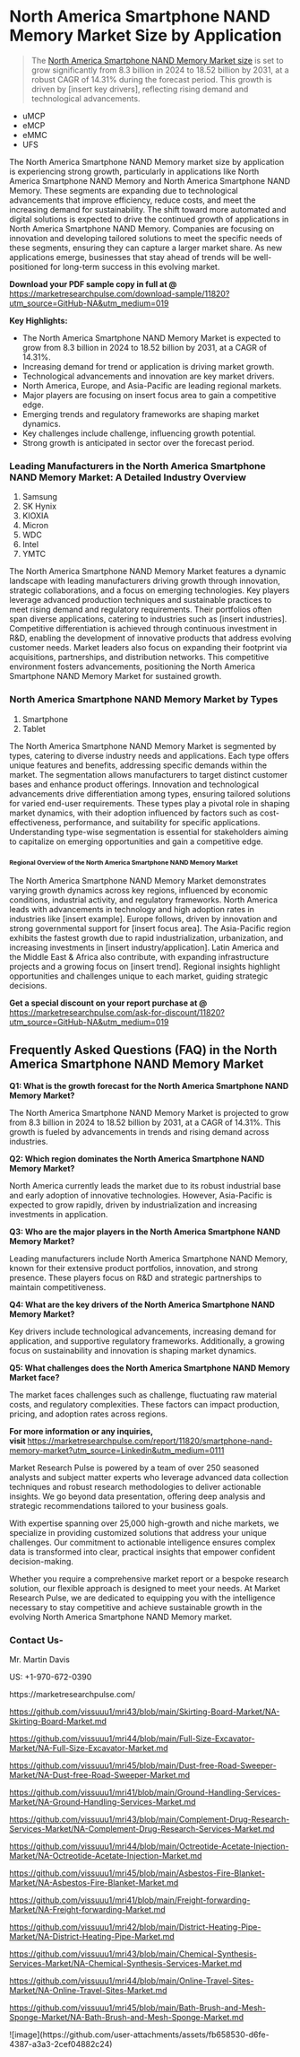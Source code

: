 <h1>North America Smartphone NAND Memory Market&nbsp;Size by Application</h1><blockquote><p>The <a href="https://marketresearchpulse.com/download-sample/11820?utm_source=GitHub-NA&amp;utm_medium=019">North America Smartphone NAND Memory Market size</a> is set to grow significantly from 8.3 billion in 2024 to 18.52 billion by 2031, at a robust CAGR of 14.31% during the forecast period. This growth is driven by [insert key drivers], reflecting rising demand and technological advancements.</p></blockquote><ul><li>uMCP<li> eMCP<li> eMMC<li> UFS</li></ul><p>The North America Smartphone NAND Memory market size by application is experiencing strong growth, particularly in applications like North America Smartphone NAND Memory and North America Smartphone NAND Memory. These segments are expanding due to technological advancements that improve efficiency, reduce costs, and meet the increasing demand for sustainability. The shift toward more automated and digital solutions is expected to drive the continued growth of applications in North America Smartphone NAND Memory. Companies are focusing on innovation and developing tailored solutions to meet the specific needs of these segments, ensuring they can capture a larger market share. As new applications emerge, businesses that stay ahead of trends will be well-positioned for long-term success in this evolving market.</p><p><strong>Download your PDF sample copy in full at @ </strong><a href="https://marketresearchpulse.com/download-sample/11820?utm_source=GitHub-NA&amp;utm_medium=019">https://marketresearchpulse.com/download-sample/11820?utm_source=GitHub-NA&amp;utm_medium=019</a></p><p><strong>Key Highlights: </strong></p><ul><li>The North America Smartphone NAND Memory Market is expected to grow from 8.3 billion in 2024 to 18.52 billion by 2031, at a CAGR of 14.31%.</li><li>Increasing demand for trend or application is driving market growth.</li><li>Technological advancements and innovation are key market drivers.</li><li>North America, Europe, and Asia-Pacific are leading regional markets.</li><li>Major players are focusing on insert focus area to gain a competitive edge.</li><li>Emerging trends and regulatory frameworks are shaping market dynamics.</li><li>Key challenges include challenge, influencing growth potential.</li><li>Strong growth is anticipated in sector over the forecast period.</li></ul><h3>Leading Manufacturers in the North America Smartphone NAND Memory Market: A Detailed Industry Overview</h3><ol><li>Samsung</li><li>SK Hynix</li><li>KIOXIA</li><li>Micron</li><li>WDC</li><li>Intel</li><li>YMTC</li></ol><div class="flex max-w-full flex-col flex-grow"><div class="min-h-8 text-message flex w-full flex-col items-end gap-2 whitespace-normal break-words [.text-message+&amp;]:mt-5" dir="auto" data-message-author-role="assistant" data-message-id="fd8432e4-4910-450d-b182-61b7bfb0a01f" data-message-model-slug="gpt-4o"><div class="flex w-full flex-col gap-1 empty:hidden first:pt-[3px]"><div class="markdown prose w-full break-words dark:prose-invert light"><p>The North America Smartphone NAND Memory Market features a dynamic landscape with leading manufacturers driving growth through innovation, strategic collaborations, and a focus on emerging technologies. Key players leverage advanced production techniques and sustainable practices to meet rising demand and regulatory requirements. Their portfolios often span diverse applications, catering to industries such as [insert industries]. Competitive differentiation is achieved through continuous investment in R&amp;D, enabling the development of innovative products that address evolving customer needs. Market leaders also focus on expanding their footprint via acquisitions, partnerships, and distribution networks. This competitive environment fosters advancements, positioning the North America Smartphone NAND Memory Market for sustained growth.</p></div></div></div></div><h3>North America Smartphone NAND Memory Market by Types</h3><ol><li>Smartphone<li> Tablet</li></ol><div class="flex max-w-full flex-col flex-grow"><div class="min-h-8 text-message flex w-full flex-col items-end gap-2 whitespace-normal break-words [.text-message+&amp;]:mt-5" dir="auto" data-message-author-role="assistant" data-message-id="084470be-0bb7-4664-bddf-5156b4f41249" data-message-model-slug="gpt-4o-mini"><div class="flex w-full flex-col gap-1 empty:hidden first:pt-[3px]"><div class="markdown prose w-full break-words dark:prose-invert light"><p>The North America Smartphone NAND Memory Market is segmented by types, catering to diverse industry needs and applications. Each type offers unique features and benefits, addressing specific demands within the market. The segmentation allows manufacturers to target distinct customer bases and enhance product offerings. Innovation and technological advancements drive differentiation among types, ensuring tailored solutions for varied end-user requirements. These types play a pivotal role in shaping market dynamics, with their adoption influenced by factors such as cost-effectiveness, performance, and suitability for specific applications. Understanding type-wise segmentation is essential for stakeholders aiming to capitalize on emerging opportunities and gain a competitive edge.</p></div></div></div></div><h3><span style="font-size: 11px;">Regional Overview of the North America Smartphone NAND Memory Market</span></h3><div class="flex max-w-full flex-col flex-grow"><div class="min-h-8 text-message flex w-full flex-col items-end gap-2 whitespace-normal break-words [.text-message+&amp;]:mt-5" dir="auto" data-message-author-role="assistant" data-message-id="e9038762-ce64-4e30-91c9-9bd413514231" data-message-model-slug="gpt-4o-mini"><div class="flex w-full flex-col gap-1 empty:hidden first:pt-[3px]"><div class="markdown prose w-full break-words dark:prose-invert light"><p>The North America Smartphone NAND Memory Market demonstrates varying growth dynamics across key regions, influenced by economic conditions, industrial activity, and regulatory frameworks. North America leads with advancements in technology and high adoption rates in industries like [insert example]. Europe follows, driven by innovation and strong governmental support for [insert focus area]. The Asia-Pacific region exhibits the fastest growth due to rapid industrialization, urbanization, and increasing investments in [insert industry/application]. Latin America and the Middle East &amp; Africa also contribute, with expanding infrastructure projects and a growing focus on [insert trend]. Regional insights highlight opportunities and challenges unique to each market, guiding strategic decisions.</p></div></div></div></div><p><strong>Get a special discount on your report purchase at @ </strong><a href="https://marketresearchpulse.com/ask-for-discount/11820?utm_source=GitHub-NA&amp;utm_medium=019">https://marketresearchpulse.com/ask-for-discount/11820?utm_source=GitHub-NA&amp;utm_medium=019</a></p><h2>Frequently Asked Questions (FAQ) in the North America Smartphone NAND Memory Market</h2><p><strong>Q1: What is the growth forecast for the North America Smartphone NAND Memory Market?</strong></p><p>The North America Smartphone NAND Memory Market is projected to grow from 8.3 billion in 2024 to 18.52 billion by 2031, at a CAGR of 14.31%. This growth is fueled by advancements in trends and rising demand across industries.</p><p><strong>Q2: Which region dominates the North America Smartphone NAND Memory Market?</strong></p><p>North America currently leads the market due to its robust industrial base and early adoption of innovative technologies. However, Asia-Pacific is expected to grow rapidly, driven by industrialization and increasing investments in application.</p><p><strong>Q3: Who are the major players in the North America Smartphone NAND Memory Market?</strong></p><p>Leading manufacturers include North America Smartphone NAND Memory, known for their extensive product portfolios, innovation, and strong presence. These players focus on R&amp;D and strategic partnerships to maintain competitiveness.</p><p><strong>Q4: What are the key drivers of the North America Smartphone NAND Memory Market?</strong></p><p>Key drivers include technological advancements, increasing demand for application, and supportive regulatory frameworks. Additionally, a growing focus on sustainability and innovation is shaping market dynamics.</p><p><strong>Q5: What challenges does the North America Smartphone NAND Memory Market face?</strong></p><p>The market faces challenges such as challenge, fluctuating raw material costs, and regulatory complexities. These factors can impact production, pricing, and adoption rates across regions.</p><p><strong>For more information or any inquiries, visit&nbsp;</strong><a href="https://marketresearchpulse.com/report/11820/smartphone-nand-memory-market?utm_source=Linkedin&utm_medium=0111">https://marketresearchpulse.com/report/11820/smartphone-nand-memory-market?utm_source=Linkedin&utm_medium=0111</a></p><p>Market Research Pulse is powered by a team of over 250 seasoned analysts and subject matter experts who leverage advanced data collection techniques and robust research methodologies to deliver actionable insights. We go beyond data presentation, offering deep analysis and strategic recommendations tailored to your business goals.</p><p>With expertise spanning over 25,000 high-growth and niche markets, we specialize in providing customized solutions that address your unique challenges. Our commitment to actionable intelligence ensures complex data is transformed into clear, practical insights that empower confident decision-making.</p><p>Whether you require a comprehensive market report or a bespoke research solution, our flexible approach is designed to meet your needs. At Market Research Pulse, we are dedicated to equipping you with the intelligence necessary to stay competitive and achieve sustainable growth in the evolving North America Smartphone NAND Memory market.</p><h3><strong>Contact Us-</strong></h3><p>Mr. Martin Davis</p><p>US: +1-970-672-0390</p><p>https://marketresearchpulse.com/</p><p><a href="https://github.com/vissuuu1/mri43/blob/main/Skirting-Board-Market/NA-Skirting-Board-Market.md">https://github.com/vissuuu1/mri43/blob/main/Skirting-Board-Market/NA-Skirting-Board-Market.md</a></p><p><a href="https://github.com/vissuuu1/mri44/blob/main/Full-Size-Excavator-Market/NA-Full-Size-Excavator-Market.md">https://github.com/vissuuu1/mri44/blob/main/Full-Size-Excavator-Market/NA-Full-Size-Excavator-Market.md</a></p><p><a href="https://github.com/vissuuu1/mri45/blob/main/Dust-free-Road-Sweeper-Market/NA-Dust-free-Road-Sweeper-Market.md">https://github.com/vissuuu1/mri45/blob/main/Dust-free-Road-Sweeper-Market/NA-Dust-free-Road-Sweeper-Market.md</a></p><p><a href="https://github.com/vissuuu1/mri41/blob/main/Ground-Handling-Services-Market/NA-Ground-Handling-Services-Market.md">https://github.com/vissuuu1/mri41/blob/main/Ground-Handling-Services-Market/NA-Ground-Handling-Services-Market.md</a></p><p><a href="https://github.com/vissuuu1/mri43/blob/main/Complement-Drug-Research-Services-Market/NA-Complement-Drug-Research-Services-Market.md">https://github.com/vissuuu1/mri43/blob/main/Complement-Drug-Research-Services-Market/NA-Complement-Drug-Research-Services-Market.md</a></p><p><a href="https://github.com/vissuuu1/mri44/blob/main/Octreotide-Acetate-Injection-Market/NA-Octreotide-Acetate-Injection-Market.md">https://github.com/vissuuu1/mri44/blob/main/Octreotide-Acetate-Injection-Market/NA-Octreotide-Acetate-Injection-Market.md</a></p><p><a href="https://github.com/vissuuu1/mri45/blob/main/Asbestos-Fire-Blanket-Market/NA-Asbestos-Fire-Blanket-Market.md">https://github.com/vissuuu1/mri45/blob/main/Asbestos-Fire-Blanket-Market/NA-Asbestos-Fire-Blanket-Market.md</a></p><p><a href="https://github.com/vissuuu1/mri41/blob/main/Freight-forwarding-Market/NA-Freight-forwarding-Market.md">https://github.com/vissuuu1/mri41/blob/main/Freight-forwarding-Market/NA-Freight-forwarding-Market.md</a></p><p><a href="https://github.com/vissuuu1/mri42/blob/main/District-Heating-Pipe-Market/NA-District-Heating-Pipe-Market.md">https://github.com/vissuuu1/mri42/blob/main/District-Heating-Pipe-Market/NA-District-Heating-Pipe-Market.md</a></p><p><a href="https://github.com/vissuuu1/mri43/blob/main/Chemical-Synthesis-Services-Market/NA-Chemical-Synthesis-Services-Market.md">https://github.com/vissuuu1/mri43/blob/main/Chemical-Synthesis-Services-Market/NA-Chemical-Synthesis-Services-Market.md</a></p><p><a href="https://github.com/vissuuu1/mri44/blob/main/Online-Travel-Sites-Market/NA-Online-Travel-Sites-Market.md">https://github.com/vissuuu1/mri44/blob/main/Online-Travel-Sites-Market/NA-Online-Travel-Sites-Market.md</a></p><p><a href="https://github.com/vissuuu1/mri45/blob/main/Bath-Brush-and-Mesh-Sponge-Market/NA-Bath-Brush-and-Mesh-Sponge-Market.md">https://github.com/vissuuu1/mri45/blob/main/Bath-Brush-and-Mesh-Sponge-Market/NA-Bath-Brush-and-Mesh-Sponge-Market.md</a></p>
![image](https://github.com/user-attachments/assets/fb658530-d6fe-4387-a3a3-2cef04882c24)
